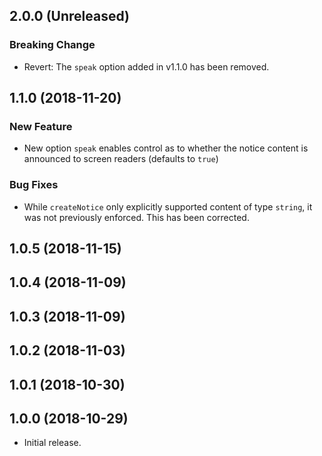 ## 2.0.0 (Unreleased)

### Breaking Change

- Revert: The `speak` option added in v1.1.0 has been removed.

## 1.1.0 (2018-11-20)

### New Feature

- New option `speak` enables control as to whether the notice content is announced to screen readers (defaults to `true`)

### Bug Fixes

- While `createNotice` only explicitly supported content of type `string`, it was not previously enforced. This has been corrected.

## 1.0.5 (2018-11-15)

## 1.0.4 (2018-11-09)

## 1.0.3 (2018-11-09)

## 1.0.2 (2018-11-03)

## 1.0.1 (2018-10-30)

## 1.0.0 (2018-10-29)

- Initial release.
